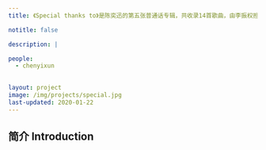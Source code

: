 ```yaml
---
title: 《Special thanks to》是陈奕迅的第五张普通话专辑，共收录14首歌曲，由李振权担任制作人，林夕包揽歌词创作，于2002年4月2日通过英皇娱乐集团有限公司发行。其中，香港特别版收录粤语歌曲《给爱丽斯》。

notitle: false

description: |

people:
  - chenyixun
 

layout: project
image: /img/projects/special.jpg
last-updated: 2020-01-22
---
```


## 简介 Introduction



